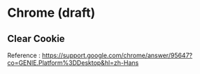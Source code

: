 # Chrome (draft)

## Clear Cookie

Reference : https://support.google.com/chrome/answer/95647?co=GENIE.Platform%3DDesktop&hl=zh-Hans
